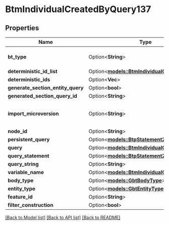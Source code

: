 # BtmIndividualCreatedByQuery137

## Properties

Name | Type | Description | Notes
------------ | ------------- | ------------- | -------------
**bt_type** | Option<**String**> | Type of JSON object. | [optional]
**deterministic_id_list** | Option<[**models::BtmIndividualQueryBase139**](BTMIndividualQueryBase-139.md)> |  | [optional]
**deterministic_ids** | Option<**Vec<String>**> |  | [optional]
**generate_section_entity_query** | Option<**bool**> |  | [optional]
**generated_section_query_id** | Option<**String**> |  | [optional]
**import_microversion** | Option<**String**> | Microversion that resulted from the import. | [optional]
**node_id** | Option<**String**> |  | [optional]
**persistent_query** | Option<[**models::BtpStatement269**](BTPStatement-269.md)> |  | [optional]
**query** | Option<[**models::BtmIndividualQueryBase139**](BTMIndividualQueryBase-139.md)> |  | [optional]
**query_statement** | Option<[**models::BtpStatement269**](BTPStatement-269.md)> |  | [optional]
**query_string** | Option<**String**> |  | [optional]
**variable_name** | Option<[**models::BtmIndividualQuery138**](BTMIndividualQuery-138.md)> |  | [optional]
**body_type** | Option<[**models::GbtBodyType**](GBTBodyType.md)> |  | [optional]
**entity_type** | Option<[**models::GbtEntityType**](GBTEntityType.md)> |  | [optional]
**feature_id** | Option<**String**> |  | [optional]
**filter_construction** | Option<**bool**> |  | [optional]

[[Back to Model list]](../README.md#documentation-for-models) [[Back to API list]](../README.md#documentation-for-api-endpoints) [[Back to README]](../README.md)


